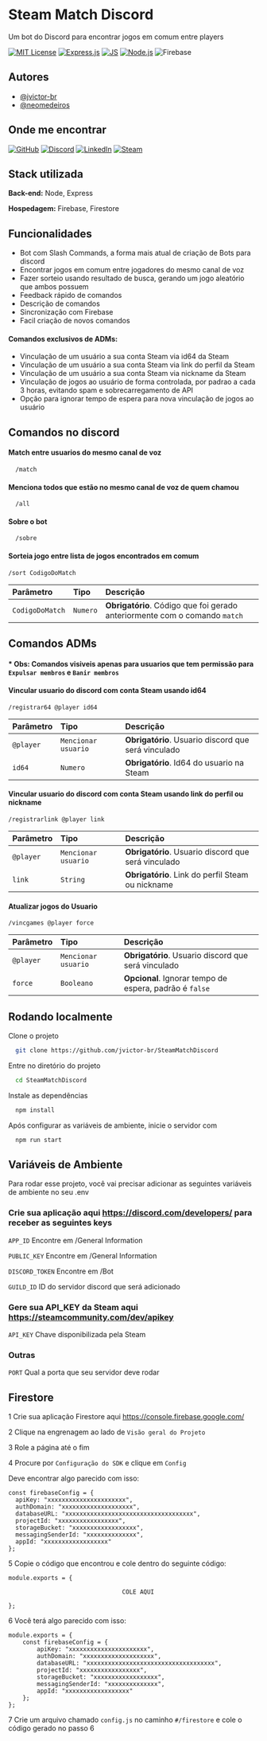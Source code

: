
# Steam Match Discord

Um bot do Discord para encontrar jogos em comum entre players

[![MIT License](https://camo.githubusercontent.com/3dbcfa4997505c80ef928681b291d33ecfac2dabf563eb742bb3e269a5af909c/68747470733a2f2f696d672e736869656c64732e696f2f6769746875622f6c6963656e73652f496c65726961796f2f6d61726b646f776e2d6261646765733f7374796c653d666f722d7468652d6261646765)](https://choosealicense.com/licenses/mit/)
[![Express.js](https://img.shields.io/badge/Express.js-404D59?style=for-the-badge)]()
[![JS](https://img.shields.io/badge/JavaScript-323330?style=for-the-badge&logo=javascript&logoColor=F7DF1E)]()
[![Node.js](https://img.shields.io/badge/Node.js-43853D?style=for-the-badge&logo=node.js&logoColor=white)]()
![Firebase](https://img.shields.io/badge/Firebase-039BE5?style=for-the-badge&logo=Firebase&logoColor=white)

## Autores

- [@jvictor-br](https://github.com/jvictor-br/)
- [@neomedeiros](https://github.com/neomedeiros)


## Onde me encontrar

[![GitHub](https://img.shields.io/badge/GitHub-100000?style=for-the-badge&logo=github&logoColor=white)](https://github.com/jvictor-br/SteamMatchDiscord)
[![Discord](https://img.shields.io/badge/Discord-7289DA?style=for-the-badge&logo=discord&logoColor=white)](https://discord.gg/HNfKw8CDWd)
[![LinkedIn](https://img.shields.io/badge/LinkedIn-0077B5?style=for-the-badge&logo=linkedin&logoColor=white)](https://www.linkedin.com/in/jvferreirasantana/)
[![Steam](https://img.shields.io/badge/Steam-000000?style=for-the-badge&logo=steam&logoColor=white)](https://steamcommunity.com/id/VictorOficial/)






## Stack utilizada

**Back-end:** Node, Express

**Hospedagem:** Firebase, Firestore


## Funcionalidades

- Bot com Slash Commands, a forma mais atual de criação de Bots para discord
- Encontrar jogos em comum entre jogadores do mesmo canal de voz
- Fazer sorteio usando resultado de busca, gerando um jogo aleatório que ambos possuem
- Feedback rápido de comandos
- Descrição de comandos
- Sincronização com Firebase
- Facil criação de novos comandos
#### Comandos exclusivos de ADMs:
- Vinculação de um usuário a sua conta Steam via id64 da Steam
- Vinculação de um usuário a sua conta Steam via link do perfil da Steam
- Vinculação de um usuário a sua conta Steam via nickname da Steam
- Vinculação de jogos ao usuário de forma controlada, por padrao a cada 3 horas, evitando spam e sobrecarregamento de API
- Opção para ignorar tempo de espera para nova vinculação de jogos ao usuário



## Comandos no discord

#### Match entre usuarios do mesmo canal de voz

```
  /match
```
#### Menciona todos que estão no mesmo canal de voz  de quem chamou

```
  /all
```
#### Sobre o bot

```
  /sobre
```


#### Sorteia jogo entre lista de jogos encontrados em comum
```
/sort CodigoDoMatch
```
| Parâmetro   | Tipo       | Descrição                           |
| :---------- | :--------- | :---------------------------------- |
| `CodigoDoMatch` | `Numero` | **Obrigatório**. Código que foi gerado anteriormente com o comando `match`|

## Comandos ADMs
#### * Obs: Comandos visiveis apenas para usuarios  que tem permissão para `Expulsar membros` e `Banir membros`
#### Vincular usuario do discord com conta Steam usando id64
```
/registrar64 @player id64
```
| Parâmetro   | Tipo       | Descrição                           |
| :---------- | :--------- | :---------------------------------- |
| `@player` | `Mencionar usuario` | **Obrigatório**. Usuario discord que será vinculado |
| `id64` | `Numero` | **Obrigatório**. Id64 do usuario na Steam|

#### Vincular usuario do discord com conta Steam usando link do perfil ou nickname
```
/registrarlink @player link
```
| Parâmetro   | Tipo       | Descrição                           |
| :---------- | :--------- | :---------------------------------- |
| `@player` | `Mencionar usuario` | **Obrigatório**. Usuario discord que será vinculado |
| `link` | `String` | **Obrigatório**. Link do perfil Steam  ou nickname|

#### Atualizar jogos do Usuario
```
/vincgames @player force
```
| Parâmetro   | Tipo       | Descrição                           |
| :---------- | :--------- | :---------------------------------- |
| `@player` | `Mencionar usuario` | **Obrigatório**. Usuario discord que será vinculado |
| `force` | `Booleano` | **Opcional**. Ignorar tempo de espera, padrão é `false`|

## Rodando localmente

Clone o projeto

```bash
  git clone https://github.com/jvictor-br/SteamMatchDiscord
```

Entre no diretório do projeto

```bash
  cd SteamMatchDiscord
```

Instale as dependências

```bash
  npm install
```

Após configurar as variáveis de ambiente, inicie o servidor com

```bash
  npm run start
```


## Variáveis de Ambiente

Para rodar esse projeto, você vai precisar adicionar as seguintes variáveis de ambiente no seu .env

### Crie sua aplicação aqui https://discord.com/developers/ para receber as seguintes keys

`APP_ID` Encontre em /General Information

`PUBLIC_KEY` Encontre em /General Information

`DISCORD_TOKEN` Encontre em /Bot

`GUILD_ID` ID do servidor discord que será adicionado

### Gere sua API_KEY da Steam aqui https://steamcommunity.com/dev/apikey

`API_KEY` Chave disponibilizada pela Steam

### Outras

`PORT` Qual a porta que seu servidor deve rodar

## Firestore

1 Crie sua aplicação Firestore aqui https://console.firebase.google.com/

2 Clique na engrenagem ao lado de `Visão geral do Projeto`

3 Role a página até o fim

4 Procure por `Configuração do SDK` e clique em `Config`

Deve encontrar algo parecido com isso:
```
const firebaseConfig = {
  apiKey: "xxxxxxxxxxxxxxxxxxxxxx",
  authDomain: "xxxxxxxxxxxxxxxxxxxx",
  databaseURL: "xxxxxxxxxxxxxxxxxxxxxxxxxxxxxxxxxxxx",
  projectId: "xxxxxxxxxxxxxxxxx",
  storageBucket: "xxxxxxxxxxxxxxxxxx",
  messagingSenderId: "xxxxxxxxxxxxxx",
  appId: "xxxxxxxxxxxxxxxxxx"
};
```

5 Copie o código que encontrou e cole dentro do seguinte código:
```
module.exports = {

                                COLE AQUI

};
```

6 Você terá algo parecido com isso:
```
module.exports = {
    const firebaseConfig = {
        apiKey: "xxxxxxxxxxxxxxxxxxxxxx",
        authDomain: "xxxxxxxxxxxxxxxxxxxx",
        databaseURL: "xxxxxxxxxxxxxxxxxxxxxxxxxxxxxxxxxxxx",
        projectId: "xxxxxxxxxxxxxxxxx",
        storageBucket: "xxxxxxxxxxxxxxxxxx",
        messagingSenderId: "xxxxxxxxxxxxxx",
        appId: "xxxxxxxxxxxxxxxxxx"
    };
};
```
7 Crie um arquivo chamado `config.js` no caminho `#/firestore` e  cole o código gerado no passo 6
